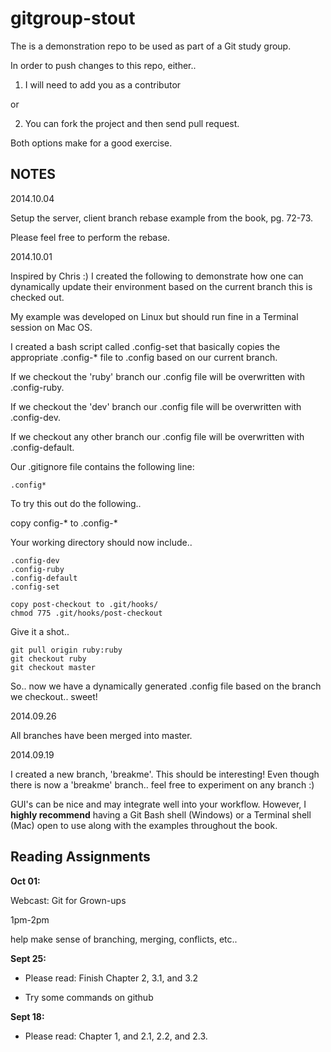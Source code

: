 gitgroup-stout
==============

The is a demonstration repo to be used as part of a Git study group.

In order to push changes to this repo, either..

1) I will need to add you as a contributor

 or

2) You can fork the project and then send pull request.

Both options make for a good exercise.


NOTES
-----

2014.10.04

Setup the server, client branch rebase example from the book, pg. 72-73.

Please feel free to perform the rebase.

2014.10.01

Inspired by Chris :) I created the following to demonstrate how one can dynamically
update their environment based on the current branch this is checked out.

My example was developed on Linux but should run fine in a Terminal session on Mac OS.

I created a bash script called .config-set that basically copies the appropriate .config-*
file to .config based on our current branch.

If we checkout the 'ruby' branch our .config file will be overwritten with .config-ruby.

If we checkout the 'dev' branch our .config file will be overwritten with .config-dev.

If we checkout any other branch our .config file will be overwritten with .config-default.

Our .gitignore file contains the following line:

	.config*

To try this out do the following..

copy config-* to .config-*

Your working directory should now include..

	.config-dev
	.config-ruby
	.config-default
	.config-set

	copy post-checkout to .git/hooks/
	chmod 775 .git/hooks/post-checkout

Give it a shot..

	git pull origin ruby:ruby
	git checkout ruby
	git checkout master

So.. now we have a dynamically generated .config file based on the branch we checkout.. sweet!


2014.09.26

All branches have been merged into master.

2014.09.19

I created a new branch, 'breakme'. This should be interesting!
Even though there is now a 'breakme' branch.. feel free to experiment on any branch :)

GUI's can be nice and may integrate well into your workflow. However, I __highly recommend__
having a Git Bash shell (Windows) or a Terminal shell (Mac) open to use along with the
examples throughout the book.



Reading Assignments
-------------------

__Oct 01:__

Webcast: Git for Grown-ups

1pm-2pm

help make sense of branching, merging, conflicts, etc..

__Sept 25:__
 
- Please read: Finish Chapter 2, 3.1, and 3.2
 
- Try some commands on github

__Sept 18:__
 
- Please read: Chapter 1, and 2.1, 2.2, and 2.3.

